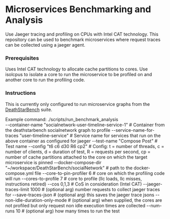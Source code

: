 # Microservices Benchmarking and Analysis

Use Jaeger tracing and profiling on CPUs with Intel CAT technology. This repository can be used to benchmark microservices where request traces can be collected using a jaeger agent.

### Prerequisites

Uses Intel CAT technology to allocate cache partitions to cores. Use isolcpus to isolate a core to run the microservice to be profiled on and another core to run the profiling code.

### Instructions

This is currently only configured to run microservice graphs from the [DeathStarBench](https://github.com/delimitrou/DeathStarBench) suite.

Example command:
./scripts/run_benchmark_analysis  
    --container-name "socialnetwork-user-timeline-service-1"           # Container from the deathstarbench socialnetwork graph to profile
    --service-name-for-traces "user-timeline-service"                  # Service name for services that run on the above container as configured for jaeger
    --test-name "Compose Post"                                         # Test name
    --config "t6 c6 d30 R6 cp2"                                        # Config: t = number of threads, c = number of clients, d = duration of test, R = requests per second, cp = number of cache partitions attached to the core on which the target microservice is pinned
    --docker-compose-dir "~/workspace/DeathStarBench/socialNetwork"    # path to the docker-compose.yml file
    --core-to-pin-profiler 6                                           # core on which the profiling code will run
    --cores-to-profile 7                                               # core to profile (llc loads, llc misses, instructions retired)
    --cos 0,1,3                                                        # CoS in consideration (Intel CAT)
    --jaeger-traces-limit 1000                                         # (optional arg) number requests to collect jaeger traces for
    --save-traces-json                                                 # (optional arg) this saves the jaeger trace jsons
    --non-idle-duration-only-mode                                      # (optional arg) when supplied, the cores are not profiled but only request non idle execution times are collected
    --num-runs 10                                                      # (optional arg) how many times to run the test
